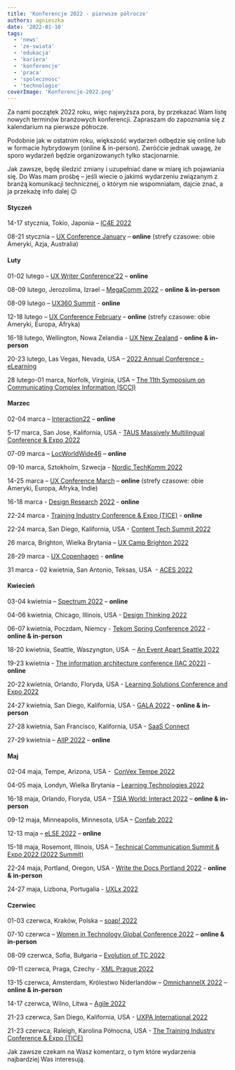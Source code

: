 ```yaml
---
title: 'Konferencje 2022 - pierwsze półrocze'
authors: agnieszka
date: '2022-01-10'
tags:
  - 'news'
  - 'ze-swiata'
  - 'edukacja'
  - 'kariera'
  - 'konferencje'
  - 'praca'
  - 'spolecznosc'
  - 'technologie'
coverImage: 'Konferencje-2022.png'
---
```


Za nami początek 2022 roku, więc najwyższa pora, by przekazać Wam listę nowych
terminów branżowych konferencji. Zapraszam do zapoznania się z kalendarium na
pierwsze półrocze.

<!--truncate-->

Podobnie jak w ostatnim roku, większość wydarzeń odbędzie się online lub w
formacie hybrydowym (online & in-person). Zwróćcie jednak uwagę, że sporo
wydarzeń będzie organizowanych tylko stacjonarnie.

Jak zawsze, będę śledzić zmiany i uzupełniać dane w miarę ich pojawiania się. Do
Was mam prośbę – jeśli wiecie o jakimś wydarzeniu związanym z branżą komunikacji
technicznej, o którym nie wspomniałam, dajcie znać, a ja przekażę info dalej 😉

#### Styczeń

14-17 stycznia, Tokio, Japonia – [IC4E 2022](http://www.ic4e.net/)

08-21 stycznia –
[UX Conference January](https://www.nngroup.com/training/january/) – **online**
(strefy czasowe: obie Ameryki, Azja, Australia)

#### Luty

01-02 lutego – [UX Writer Conference’22](https://uxwriterconference.com/) –
**online**

08-09 lutego, Jerozolima, Izrael – [MegaComm 2022](https://megacomm.org/) –
**online & in-person**

08-09 lutego – [UX360 Summit](https://www.ux360summit.com/) - **online**

12-18 lutego –
[UX Conference February](https://www.nngroup.com/training/february/) –
**online** (strefy czasowe: obie Ameryki, Europa, Afryka)

16-18 lutego, Wellington, Nowa Zelandia -
[UX New Zealand](https://www.uxnewzealand.com/) - **online & in-person**

20-23 lutego, Las Vegas, Nevada, USA –
[2022 Annual Conference - eLearning](https://intc.memberclicks.net/2022-annual-conference-elearning)

28 lutego-01 marca, Norfolk, Virginia, USA –
[The 11th Symposium on Communicating Complex Information (SCCI)](https://scciannual.wordpress.com/)

#### Marzec

02-04 marca – [Interaction22](https://www.interaction22.ixda.org/) – **online**

5-17 marca, San Jose, Kalifornia, USA -
[TAUS Massively Multilingual Conference & Expo 2022](https://www.taus.net/events/conferences/120-taus-massively-multilingual-conference-expo-2022)

07-09 marca –
[LocWorldWide46](https://locworld.com/events/locworldwide46-africa-2022/) –
**online**

09-10 marca, Sztokholm, Szwecja -
[Nordic TechKomm 2022](https://www.nordic-techkomm.com/)

14-25 marca – [UX Conference March](https://www.nngroup.com/training/march/) –
**online** (strefy czasowe: obie Ameryki, Europa, Afryka, Indie)

16-18 marca -
[Design Researc](https://uxaustralia.com.au/conferences/design-research-2022)[h](https://uxaustralia.com.au/conferences/design-research-2022)
[2022](https://uxaustralia.com.au/conferences/design-research-2022) - **online**

22-24 marca -
[Training Industry Conference & Expo (TICE)](https://tice.trainingindustry.com/event/b2b3fa4e-6eec-4796-837e-1fa3868a7571/summary) -
**online**

22-24 marca, San Diego, Kalifornia, USA -
[Content Tech Summit 2022](https://content.tech/)

26 marca, Brighton, Wielka Brytania –
[UX Camp Brighton 2022](https://www.uxcampbrighton.org/)

28-29 marca - [UX Copenhagen](https://uxcopenhagen.com/) - **online**

31 marca - 02 kwietnia, San Antonio, Teksas, USA  -
[ACES 2022](https://aceseditors.org/conference)

#### Kwiecień

03-04 kwietnia – [Spectrum 2022](https://stc-rochester.org/spectrum/) –
**online**

04-06 kwietnia, Chicago, Illinois, USA -
[Design Thinking 2022](https://www.designinnovationglobal.com/events-design-thinking)

06-07 kwietnia, Poczdam, Niemcy -
[Tekom Spring Conference 2022](https://fruehjahrstagung.tekom.de/) - **online &
in-person**

18-20 kwietnia, Seattle, Waszyngton, USA  –
[An Event Apart Seattle 2022](https://aneventapart.com/event/seattle-2022)

19-23 kwietnia -
[The information architecture conference (IAC 2022)](https://www.theiaconference.com/) -
**online**

20-22 kwietnia, Orlando, Floryda, USA -
[Learning Solutions Conference and Expo 2022](https://learningsolutionscon.com/)

24-27 kwietnia, San Diego, Kalifornia, USA -
[GALA 2022](https://www.gala-global.org/gala-2022-cfp) - **online & in-person**

27-28 kwietnia, San Francisco, Kalifornia, USA -
[SaaS Connect](https://www.cloudsoftwareassociation.com/saas-connect/)

27-29 kwietnia – [AIIP 2022](https://www.aiip.org/conference) – **online**

#### Maj

02-04 maja, Tempe, Arizona, USA - 
[ConVex Tempe 2022](https://convex.infomanagementcenter.com/)

04-05 maja, Londyn, Wielka Brytania –
[Learning Technologies 2022](https://www.learningtechnologies.co.uk/welcome)

16-18 maja, Orlando, Floryda, USA –
[TSIA World: Interact 2022](https://www.tsia.com/conference) – **online &
in-person**

09-12 maja, Minneapolis, Minnesota, USA –
[Confab 2022](https://www.confabevents.com/)

12-13 maja – [eLSE 2022](https://www.elseconference.eu/) – **online**

15-18 maja, Rosemont, Illinois, USA –
[Technical Communication Summit & Expo 2022 (2022 Summit)](https://summit.stc.org/)

22-24 maja, Portland, Oregon, USA -
[Write the Docs Portland 2022](https://www.writethedocs.org/conf/portland/2022/) -
**online & in-person**

24-27 maja, Lizbona, Portugalia - [UXLx 2022](https://ux-lx.com/)

#### Czerwiec

01-03 czerwca, Kraków, Polska – [soap! 2022](http://soapconf.com/)

07-10 czerwca –
[Women in Technology Global Conference 2022](https://www.womentech.net/women-tech-conference)
– **online & in-person**

08-09 czerwca, Sofia, Bułgaria –
[Evolution of TC 2022](https://evolution-of-tc.com/)

09-11 czerwca, Praga, Czechy - [XML Prague 2022](https://www.xmlprague.cz/)

13-15 czerwca, Amsterdam, Królestwo Niderlandów –
[OmnichannelX 2022](https://omnichannelx.digital/) – **online & in-person**

14-17 czerwca, Wilno, Litwa –
[Agile 2022](https://agile-online.org/index.php/conference-2022)

21-23 czerwca, San Diego, Kalifornia, USA -
[UXPA International 2022](https://uxpa2022.org/)

21-23 czerwca, Raleigh, Karolina Północna, USA -
[The Training Industry Conference & Expo (TICE)](https://tice.trainingindustry.com/event/fc4ecba7-05dc-424d-a748-661076d67f3e/summary)

Jak zawsze czekam na Wasz komentarz, o tym które wydarzenia najbardziej Was
interesują.
